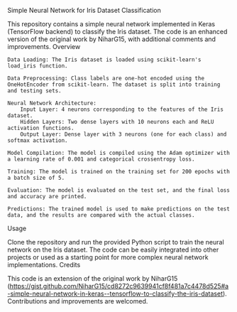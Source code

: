 Simple Neural Network for Iris Dataset Classification

This repository contains a simple neural network implemented in Keras (TensorFlow backend) to classify the Iris dataset. The code is an enhanced version of the original work by NiharG15, with additional comments and improvements.
Overview

    Data Loading: The Iris dataset is loaded using scikit-learn's load_iris function.

    Data Preprocessing: Class labels are one-hot encoded using the OneHotEncoder from scikit-learn. The dataset is split into training and testing sets.

    Neural Network Architecture:
        Input Layer: 4 neurons corresponding to the features of the Iris dataset.
        Hidden Layers: Two dense layers with 10 neurons each and ReLU activation functions.
        Output Layer: Dense layer with 3 neurons (one for each class) and softmax activation.

    Model Compilation: The model is compiled using the Adam optimizer with a learning rate of 0.001 and categorical crossentropy loss.

    Training: The model is trained on the training set for 200 epochs with a batch size of 5.

    Evaluation: The model is evaluated on the test set, and the final loss and accuracy are printed.

    Predictions: The trained model is used to make predictions on the test data, and the results are compared with the actual classes.

Usage

Clone the repository and run the provided Python script to train the neural network on the Iris dataset. The code can be easily integrated into other projects or used as a starting point for more complex neural network implementations.
Credits

This code is an extension of the original work by NiharG15 (https://gist.github.com/NiharG15/cd8272c9639941cf8f481a7c4478d525#a-simple-neural-network-in-keras--tensorflow-to-classify-the-iris-dataset). Contributions and improvements are welcomed.

